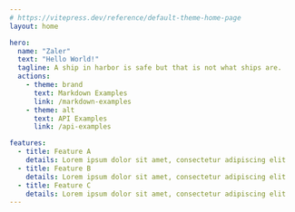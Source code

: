 ```yaml
---
# https://vitepress.dev/reference/default-theme-home-page
layout: home

hero:
  name: "Zaler"
  text: "Hello World!"
  tagline: A ship in harbor is safe but that is not what ships are.
  actions:
    - theme: brand
      text: Markdown Examples
      link: /markdown-examples
    - theme: alt
      text: API Examples
      link: /api-examples

features:
  - title: Feature A
    details: Lorem ipsum dolor sit amet, consectetur adipiscing elit
  - title: Feature B
    details: Lorem ipsum dolor sit amet, consectetur adipiscing elit
  - title: Feature C
    details: Lorem ipsum dolor sit amet, consectetur adipiscing elit
---
```


